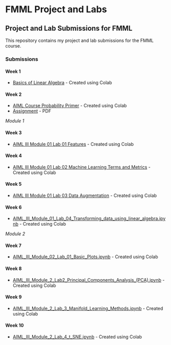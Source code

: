 # FMML Project and Labs

## Project and Lab Submissions for FMML

This repository contains my project and lab submissions for the FMML course.

### Submissions

#### Week 1
- [Basics of Linear Algebra](./Basics_of_Linear_Algebra.ipynb) - Created using Colab

#### Week 2
- [AIML Course Probability Primer](./AIML_Course_Probability_Primer.ipynb) - Created using Colab
- [Assignment](https://drive.google.com/file/d/1gDxZkQtYQBNmrYoqHwwN8HMJDO644GeB/view?usp=sharing) - PDF

*Module 1*

#### Week 3
- [AIML III Module 01 Lab 01 Features](./AIML_III_Module_01_Lab_01_Features.ipynb) - Created using Colab

#### Week 4
- [AIML III Module 01 Lab 02 Machine Learning Terms and Metrics](./AIML_III_Module_01_Lab_02_Machine_Learning_terms_and_metrics.ipynb) - Created using Colab

#### Week 5
- [AIML III Module 01 Lab 03 Data Augmentation](./AIML_III_Module_01_Lab_03_Data_Augmentation.ipynb) - Created using Colab

#### Week 6
- [AIML_III_Module_01_Lab_04_Transforming_data_using_linear_algebra.ipynb](./AIML_III_Module_01_Lab_04_Transforming_data_using_linear_algebra.ipynb) - Created using Colab

*Module 2*

#### Week 7
- [AIML_III_Module_02_Lab_01_Basic_Plots.ipynb](./AIML_III_Module_02_Lab_01_Basic_Plots.ipynb) - Created using Colab

#### Week 8
- [AIML_III_Module_2_Lab2_Principal_Components_Analysis_(PCA).ipynb](./AIML_III_Module_2_Lab2_Principal_Components_Analysis_(PCA).ipynb) - Created using Colab

#### Week 9
- [AIML_III_Module_2_Lab_3_Manifold_Learning_Methods.ipynb](./AIML_III_Module_2_Lab_3_Manifold_Learning_Methods.ipynb) - Created using Colab

#### Week 10
- [AIML_III_Module_2_Lab_4_t_SNE.ipynb](./AIML_III_Module_2_Lab_4_t_SNE.ipynb) - Created using Colab

